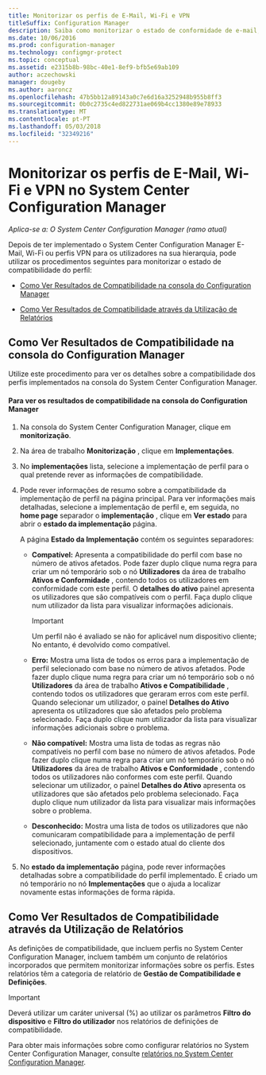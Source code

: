 ```yaml
---
title: Monitorizar os perfis de E-Mail, Wi-Fi e VPN
titleSuffix: Configuration Manager
description: Saiba como monitorizar o estado de conformidade de e-mail, Wi-Fi e perfis VPN no System Center Configuration Manager.
ms.date: 10/06/2016
ms.prod: configuration-manager
ms.technology: configmgr-protect
ms.topic: conceptual
ms.assetid: e2315b8b-98bc-40e1-8ef9-bfb5e69ab109
author: aczechowski
manager: dougeby
ms.author: aaroncz
ms.openlocfilehash: 47b5bb12a89143a0c7e6d16a3252948b955b8ff3
ms.sourcegitcommit: 0b0c2735c4ed822731ae069b4cc1380e89e78933
ms.translationtype: MT
ms.contentlocale: pt-PT
ms.lasthandoff: 05/03/2018
ms.locfileid: "32349216"
---
```

# <a name="monitor-email-wi-fi-and-vpn-profiles-in-system-center-configuration-manager"></a>Monitorizar os perfis de E-Mail, Wi-Fi e VPN no System Center Configuration Manager

*Aplica-se a: O System Center Configuration Manager (ramo atual)*

Depois de ter implementado o System Center Configuration Manager E-Mail, Wi-Fi ou perfis VPN para os utilizadores na sua hierarquia, pode utilizar os procedimentos seguintes para monitorizar o estado de compatibilidade do perfil:  

-   [Como Ver Resultados de Compatibilidade na consola do Configuration Manager](#BKMK_console)  

-   [Como Ver Resultados de Compatibilidade através da Utilização de Relatórios](#BKMK_Reports)  

##  <a name="BKMK_console"></a> Como Ver Resultados de Compatibilidade na consola do Configuration Manager  
 Utilize este procedimento para ver os detalhes sobre a compatibilidade dos perfis implementados na consola do System Center Configuration Manager.  

#### <a name="to-view-compliance-results-in-the-configuration-manager-console"></a>Para ver os resultados de compatibilidade na consola do Configuration Manager  

1.  Na consola do System Center Configuration Manager, clique em **monitorização**.  

2.  Na área de trabalho **Monitorização** , clique em **Implementações**.  

3.  No **implementações** lista, selecione a implementação de perfil para o qual pretende rever as informações de compatibilidade.  

4.  Pode rever informações de resumo sobre a compatibilidade da implementação de perfil na página principal. Para ver informações mais detalhadas, selecione a implementação de perfil e, em seguida, no **home page** separador o **implementação** , clique em **Ver estado** para abrir o **estado da implementação** página.  

     A página **Estado da Implementação** contém os seguintes separadores:  

    -   **Compatível:** Apresenta a compatibilidade do perfil com base no número de ativos afetados. Pode fazer duplo clique numa regra para criar um nó temporário sob o nó **Utilizadores** da área de trabalho **Ativos e Conformidade** , contendo todos os utilizadores em conformidade com este perfil. O **detalhes do ativo** painel apresenta os utilizadores que são compatíveis com o perfil. Faça duplo clique num utilizador da lista para visualizar informações adicionais.  

        > [!IMPORTANT]  
        >  Um perfil não é avaliado se não for aplicável num dispositivo cliente; No entanto, é devolvido como compatível.  

    -   **Erro:** Mostra uma lista de todos os erros para a implementação de perfil selecionado com base no número de ativos afetados. Pode fazer duplo clique numa regra para criar um nó temporário sob o nó **Utilizadores** da área de trabalho **Ativos e Compatibilidade** , contendo todos os utilizadores que geraram erros com este perfil. Quando selecionar um utilizador, o painel **Detalhes do Ativo** apresenta os utilizadores que são afetados pelo problema selecionado. Faça duplo clique num utilizador da lista para visualizar informações adicionais sobre o problema.  

    -   **Não compatível:** Mostra uma lista de todas as regras não compatíveis no perfil com base no número de ativos afetados. Pode fazer duplo clique numa regra para criar um nó temporário sob o nó **Utilizadores** da área de trabalho **Ativos e Conformidade** , contendo todos os utilizadores não conformes com este perfil. Quando selecionar um utilizador, o painel **Detalhes do Ativo** apresenta os utilizadores que são afetados pelo problema selecionado. Faça duplo clique num utilizador da lista para visualizar mais informações sobre o problema.  

    -   **Desconhecido:** Mostra uma lista de todos os utilizadores que não comunicaram compatibilidade para a implementação de perfil selecionado, juntamente com o estado atual do cliente dos dispositivos.  

5.  No **estado da implementação** página, pode rever informações detalhadas sobre a compatibilidade do perfil implementado. É criado um nó temporário no nó **Implementações** que o ajuda a localizar novamente estas informações de forma rápida.  

##  <a name="BKMK_Reports"></a> Como Ver Resultados de Compatibilidade através da Utilização de Relatórios  
 As definições de compatibilidade, que incluem perfis no System Center Configuration Manager, incluem também um conjunto de relatórios incorporados que permitem monitorizar informações sobre os perfis. Estes relatórios têm a categoria de relatório de **Gestão de Compatibilidade e Definições**.  

> [!IMPORTANT]  
>  Deverá utilizar um caráter universal (%) ao utilizar os parâmetros **Filtro do dispositivo** e **Filtro do utilizador** nos relatórios de definições de compatibilidade.  

 Para obter mais informações sobre como configurar relatórios no System Center Configuration Manager, consulte [relatórios no System Center Configuration Manager](../../core/servers/manage/reporting.md).  
